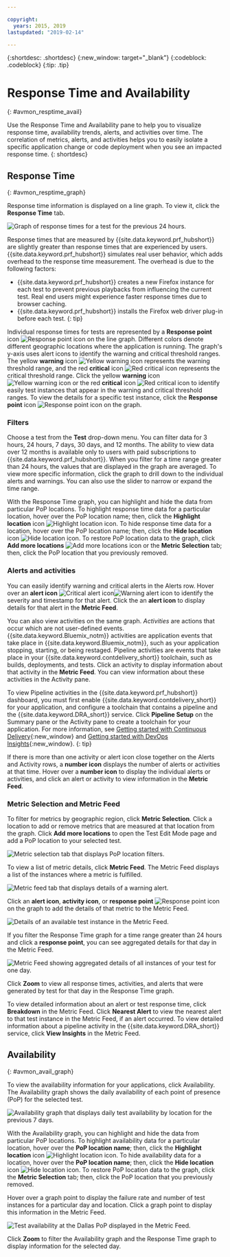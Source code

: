```yaml
---

copyright:
  years: 2015, 2019
lastupdated: "2019-02-14"

---
```


{:shortdesc: .shortdesc}
{:new_window: target="_blank"}
{:codeblock: .codeblock}
{:tip: .tip}

# Response Time and Availability
{: #avmon_resptime_avail}

Use the Response Time and Availability pane to help you to visualize response time, availability trends, alerts, and activities over time. The correlation of metrics, alerts, and activities helps you to easily isolate a specific application change or code deployment when you see an impacted response time.
{: shortdesc}

## Response Time
{: #avmon_resptime_graph}

Response time information is displayed on a line graph. To view it, click the **Response Time** tab.

![Graph of response times for a test for the previous 24 hours.](images/avmon_rt_gr.jpg)

Response times that are measured by {{site.data.keyword.prf_hubshort}} are slightly greater than response times that are experienced by users. {{site.data.keyword.prf_hubshort}} simulates real user behavior, which adds overhead to the response time measurement. The overhead is due to the following factors:
  - {{site.data.keyword.prf_hubshort}} creates a new Firefox instance for each test to prevent previous playbacks from influencing the current test. Real end users might experience faster response times due to browser caching.
  - {{site.data.keyword.prf_hubshort}} installs the Firefox web driver plug-in before each test.
{: tip}

Individual response times for tests are represented by a **Response point** icon ![Response point icon](images/crcl_icn_white.jpg) on the line graph. Different colors denote different geographic locations where the application is running. The graph's y-axis uses alert icons to identify the warning and critical threshold ranges. The yellow **warning** icon ![Yellow warning icon](images/alrt_icn_white_smll.jpg) represents the warning threshold range, and the red **critical** icon ![Red critical icon](images/wrng_icn_white_smll.jpg) represents the critical threshold range. Click the yellow **warning** icon ![Yellow warning icon](images/alrt_icn_white_smll.jpg) or the red **critical** icon ![Red critical icon](images/wrng_icn_white_smll.jpg) to identify easily test instances that appear in the warning and critical threshold ranges. To view the details for a specific test instance, click the **Response point** icon ![Response point icon](images/crcl_icn_white.jpg) on the graph.

### Filters

Choose a test from the **Test** drop-down menu. You can filter data for 3 hours, 24 hours, 7 days, 30 days, and 12 months. The ability to view data over 12 months is available only to users with paid subscriptions to {{site.data.keyword.prf_hubshort}}. When you filter for a time range greater than 24 hours, the values that are displayed in the graph are averaged. To view more specific information, click the graph to drill down to the individual alerts and warnings. You can also use the slider to narrow or expand the time range.

With the Response Time graph, you can highlight and hide the data from particular PoP locations. To highlight response time data for a particular location, hover over the PoP location name; then, click the **Highlight location** icon ![Highlight location icon](images/avmon_location_highlight.jpg). To hide response time data for a location, hover over the PoP location name; then, click the **Hide location** icon ![Hide location icon](images/avmon_location_remove.jpg). To restore PoP location data to the graph, click **Add more locations** ![Add more locations icon](images/icn_plus_20x20.jpg) or the **Metric Selection** tab; then, click the PoP location that you previously removed.

### Alerts and activities

You can easily identify warning and critical alerts in the Alerts row. Hover over an **alert icon** ![Critical alert icon](images/avmon_crit_alert.png)![Warning alert icon](images/avmon_warn_alert.png) to identify the severity and timestamp for that alert. Click the an **alert icon** to display details for that alert in the **Metric Feed**.

You can also view activities on the same graph. _Activities_ are actions that occur which are not user-defined events. {{site.data.keyword.Bluemix_notm}} activities are application events that take place in {{site.data.keyword.Bluemix_notm}}, such as your application stopping, starting, or being restaged. Pipeline activities are events that take place in your {{site.data.keyword.contdelivery_short}} toolchain, such as builds, deployments, and tests. Click an activity to display information about that activity in the **Metric Feed**. You can view information about these activities in the Activity pane.

To view Pipeline activities in the {{site.data.keyword.prf_hubshort}} dashboard, you must first enable {{site.data.keyword.contdelivery_short}} for your application, and configure a toolchain that contains a pipeline and the {{site.data.keyword.DRA_short}} service. Click **Pipeline Setup** on the Summary pane or the Activity pane to create a toolchain for your application. For more information, see [Getting started with Continuous Delivery](/docs/services/ContinuousDelivery?topic=ContinuousDelivery-cd_getting_started "(Opens in a new tab or window)"){:new_window} and [Getting started with DevOps Insights](/docs/services/DevOpsInsights?topic=DevOpsInsights-getting-started "(Opens in a new tab or window)"){:new_window}.
{: tip}

If there is more than one activity or alert icon close together on the Alerts and Activity rows, a **number icon** displays the number of alerts or activities at that time. Hover over a **number icon** to display the individual alerts or activities, and click an alert or activity to view information in the **Metric Feed**.

### Metric Selection and Metric Feed

To filter for metrics by geographic region, click **Metric Selection**. Click a location to add or remove metrics that are measured at that location from the graph. Click **Add more locations** to open the Test Edit Mode page and add a PoP location to your selected test.

![Metric selection tab that displays PoP location filters.](images/avmon_metric_sel.jpg)

To view a list of metric details, click **Metric Feed**. The Metric Feed displays a list of the instances where a metric is fulfilled.

![Metric feed tab that displays details of a warning alert.](images/avmon_warn_met_feed.png)

Click an **alert icon**, **activity icon**, or **response point** ![Response point icon](images/crcl_icn_white.jpg) on the graph to add the details of that metric to the Metric Feed.

![Details of an available test instance in the Metric Feed.](images/avmon_avail_metfeed.png)

If you filter the Response Time graph for a time range greater than 24 hours and click a **response point**, you can see aggregated details for that day in the Metric Feed.

![Metric Feed showing aggregated details of all instances of your test for one day.](images/avmon_avail_day_met_feed.png)

Click **Zoom** to view all response times, activities, and alerts that were generated by test for that day in the Response Time graph.

To view detailed information about an alert or test response time, click **Breakdown** in the Metric Feed. Click **Nearest Alert** to view the nearest alert to that test instance in the Metric Feed, if an alert occurred. To view detailed information about a pipeline activity in the {{site.data.keyword.DRA_short}} service, click **View Insights** in the Metric Feed.

## Availability
{: #avmon_avail_graph}

To view the availability information for your applications, click Availability. The Availability graph shows the daily availability of each point of presence (PoP) for the selected test.

![Availability graph that displays daily test availability by location for the previous 7 days.](images/avmon_avail_graph.png)

With the Availability graph, you can highlight and hide the data from particular PoP locations. To highlight availability data for a particular location, hover over the **PoP location name**; then, click the **Highlight location** icon ![Highlight location icon](images/avmon_location_highlight.jpg). To hide availability data for a location, hover over the **PoP location name**; then, click the **Hide location** icon ![Hide location icon](images/avmon_location_remove.jpg). To restore PoP location data to the graph, click the **Metric Selection** tab; then, click the PoP location that you previously removed.

Hover over a graph point to display the failure rate and number of test instances for a particular day and location. Click a graph point to display this information in the Metric Feed.

![Test availability at the Dallas PoP displayed in the Metric Feed.](images/avmon_avail_metric.png)

Click **Zoom** to filter the Availability graph and the Response Time graph to display information for the selected day.
